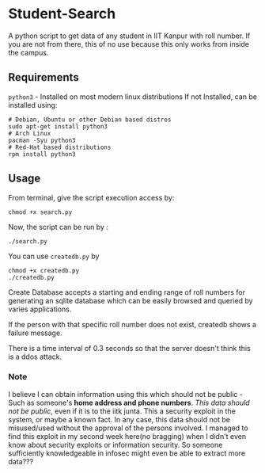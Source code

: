 # Student-Search
A python script to get data of any student in IIT Kanpur with roll number.
If you are not from there, this of no use because this only works from inside
the campus.

## Requirements

`python3` - Installed on most modern linux distributions
If not Installed, can be installed using:
``` shell
# Debian, Ubuntu or other Debian based distros
sudo apt-get install python3
# Arch Linux
pacman -Syu python3
# Red-Hat based distributions
rpm install python3
```

## Usage
From terminal, give the script execution access by:

``` shell
chmod +x search.py
```

Now, the script can be run by :

``` shell
./search.py
```

You can use `createdb.py` by
``` shell
chmod +x createdb.py
./createdb.py
```

Create Database accepts a starting and ending range of roll numbers for generating an
sqlite database which can be easily browsed and queried by varies applications.

If the person with that specific roll number does not exist, createdb shows a failure message.

There is a time interval of 0.3 seconds so that the server doesn't think this is a ddos attack.

### Note
I believe I can obtain information using this which should not be public - Such as someone's **home address
and phone numbers**. *This data should not be public*, even if it is to the iitk junta. This a security exploit in
the system, or maybe a known fact. In any case, this data should not be misused/used without the approval of the
persons involved. I managed to find this exploit in my second week here(no bragging) when I didn't even know about
security exploits or information security. So someone sufficiently knowledgeable in infosec might even be able to extract more
data???
